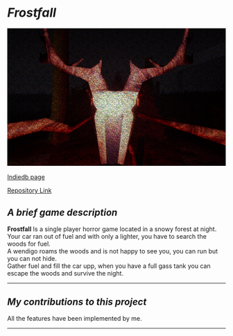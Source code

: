 # *Frostfall*

![Frostfall Jumpscare](/Frostfall/Images/Jumpscare.png)  

[Indiedb page](https://www.indiedb.com/games/frostfall)  

[Repository Link](https://github.com/Gankare/FrostfallHorrorGame)  

## *A brief game description*  

**Frostfall** Is a single player horror game located in a snowy forest at night. Your car ran out of fuel and with only a lighter, you have to search the woods for fuel.  
A wendigo roams the woods and is not happy to see you, you can run but you can not hide.  
Gather fuel and fill the car upp, when you have a full gass tank you can escape the woods and survive the night.  

---

## *My contributions to this project*

All the features have been implemented by me. 

---

